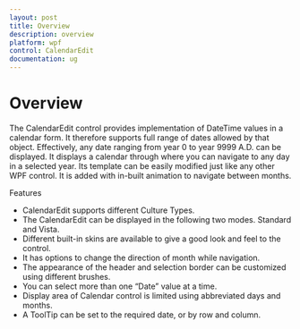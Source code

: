 ```yaml
---
layout: post
title: Overview
description: overview
platform: wpf
control: CalendarEdit
documentation: ug
---
```


# Overview

The CalendarEdit control provides implementation of DateTime values in a calendar form. It therefore supports full range of dates allowed by that object. Effectively, any date ranging from year 0 to year 9999 A.D. can be displayed. It displays a calendar through where you can navigate to any day in a selected year. Its template can be easily modified just like any other WPF control. It is added with in-built animation to navigate between months.

Features

* CalendarEdit supports different Culture Types.
* The CalendarEdit can be displayed in the following two modes. Standard and Vista.
* Different built-in skins are available to give a good look and feel to the control.
* It has options to change the direction of month while navigation.
* The appearance of the header and selection border can be customized using different brushes.
* You can select more than one “Date” value at a time.
* Display area of Calendar control is limited using abbreviated days and months.
* A ToolTip can be set to the required date, or by row and column.



